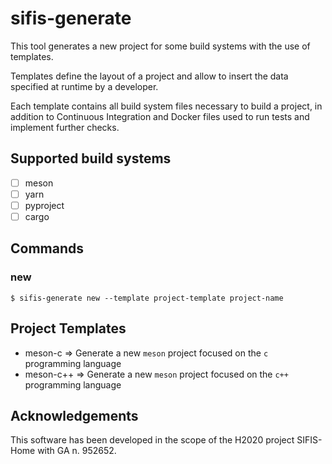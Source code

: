 # sifis-generate

This tool generates a new project for some build systems with the use
of templates.

Templates define the layout of a project and allow to insert the data specified
at runtime by a developer.

Each template contains all build system files necessary to build a project, in
addition to Continuous Integration and Docker files used to run tests and
implement further checks.

## Supported build systems

- [ ] meson
- [ ] yarn
- [ ] pyproject
- [ ] cargo

## Commands

### new

```
$ sifis-generate new --template project-template project-name
```

## Project Templates

- meson-c => Generate a new `meson` project focused on the `c` programming language
- meson-c++ => Generate a new `meson` project focused on the `c++` programming language

## Acknowledgements

This software has been developed in the scope of the H2020 project SIFIS-Home with GA n. 952652.
